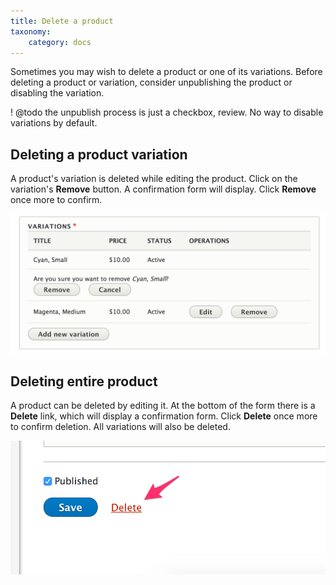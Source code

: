 ```yaml
---
title: Delete a product
taxonomy:
    category: docs
---
```


Sometimes you may wish to delete a product or one of its variations. Before deleting a product or variation, consider unpublishing the product or disabling the variation.

! @todo the unpublish process is just a checkbox, review. No way to disable variations by default.

## Deleting a product variation

A product's variation is deleted while editing the product. Click on the variation's **Remove** button. A confirmation form will display. Click **Remove** once more to confirm.

![Remove](images/delete-variation.png)

## Deleting entire product

A product can be deleted by editing it. At the bottom of the form there is a **Delete** link, which will display a confirmation form. Click **Delete** once more to confirm deletion. All variations will also be deleted.

![Delete](images/delete-product-product.png)